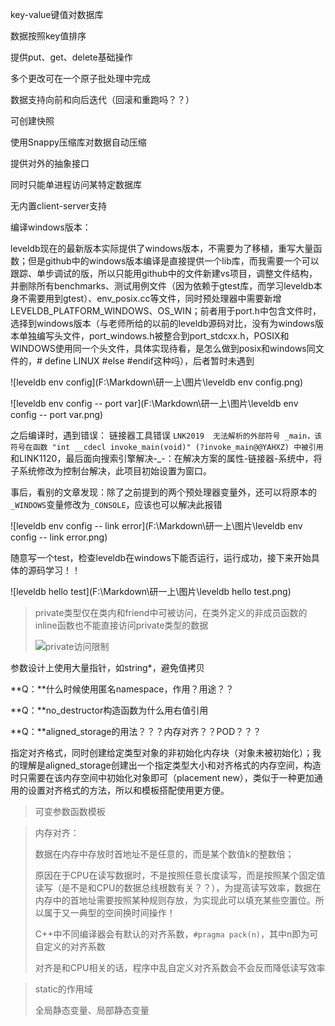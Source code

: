 key-value键值对数据库

数据按照key值排序

提供put、get、delete基础操作

多个更改可在一个原子批处理中完成

数据支持向前和向后迭代（回滚和重跑吗？？）

可创建快照

使用Snappy压缩库对数据自动压缩

提供对外的抽象接口



同时只能单进程访问某特定数据库

无内置client-server支持





编译windows版本：

leveldb现在的最新版本实际提供了windows版本，不需要为了移植，重写大量函数；但是github中的windows版本编译是直接提供一个lib库，而我需要一个可以跟踪、单步调试的版，所以只能用github中的文件新建vs项目，调整文件结构，并删除所有benchmarks、测试用例文件（因为依赖于gtest库，而学习leveldb本身不需要用到gtest）、env_posix.cc等文件，同时预处理器中需要新增LEVELDB_PLATFORM_WINDOWS、OS_WIN；前者用于port.h中包含文件时，选择到windows版本（与老师所给的以前的leveldb源码对比，没有为windows版本单独编写头文件，port_windows.h被整合到port_stdcxx.h，POSIX和WINDOWS使用同一个头文件，具体实现待看，是怎么做到posix和windows同文件的，# define LINUX #else #endif这种吗），后者暂时未遇到

![leveldb env config](F:\Markdown\研一上\图片\leveldb env config.png)

![leveldb env config -- port var](F:\Markdown\研一上\图片\leveldb env config -- port var.png)



之后编译时，遇到错误：
链接器工具错误 `LNK2019  无法解析的外部符号 _main，该符号在函数 "int __cdecl invoke_main(void)" (?invoke_main@@YAHXZ) 中被引用`和LINK1120，最后面向搜索引擎解决-_-：在解决方案的属性-链接器-系统中，将子系统修改为控制台解决，此项目初始设置为窗口。

事后，看别的文章发现：除了之前提到的两个预处理器变量外，还可以将原本的`_WINDOWS`变量修改为`_CONSOLE`，应该也可以解决此报错

![leveldb env config -- link error](F:\Markdown\研一上\图片\leveldb env config -- link error.png)



随意写一个test，检查leveldb在windows下能否运行，运行成功，接下来开始具体的源码学习！！

![leveldb hello test](F:\Markdown\研一上\图片\leveldb hello test.png)



> private类型仅在类内和friend中可被访问，在类外定义的非成员函数的inline函数也不能直接访问private类型的数据
>
> ![private访问限制](F:\Markdown\研一上\图片\private访问限制.png)



参数设计上使用大量指针，如string*，避免值拷贝

**Q：**什么时候使用匿名namespace，作用？用途？？

**Q：**no_destructor构造函数为什么用右值引用

**Q：**aligned_storage的用法？？？内存对齐？？POD？？？

指定对齐格式，同时创建给定类型对象的非初始化内存块（对象未被初始化）；我的理解是aligned_storage创建出一个指定类型大小和对齐格式的内存空间，构造时只需要在该内存空间中初始化对象即可（placement new），类似于一种更加通用的设置对齐格式的方法，所以和模板搭配使用更方便。



> 可变参数函数模板
>
> 



> 内存对齐：
>
> 数据在内存中存放时首地址不是任意的，而是某个数值k的整数倍；
>
> 原因在于CPU在读写数据时，不是按照任意长度读写，而是按照某个固定值读写（是不是和CPU的数据总线根数有关？？），为提高读写效率，数据在内存中的首地址需要按照某种规则存放，为实现此可以填充某些空置位。所以属于又一典型的空间换时间操作！
>
> C++中不同编译器会有默认的对齐系数，`#pragma pack(n)`，其中n即为可自定义的对齐系数
>
> 对齐是和CPU相关的话，程序中乱自定义对齐系数会不会反而降低读写效率





>static的作用域
>
>全局静态变量、局部静态变量

